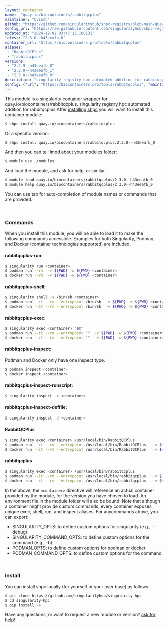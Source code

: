```yaml
---
layout: container
name:  "quay.io/biocontainers/rabbitqcplus"
maintainer: "@vsoch"
github: "https://github.com/singularityhub/shpc-registry/blob/main/quay.io/biocontainers/rabbitqcplus/container.yaml"
config_url: "https://raw.githubusercontent.com/singularityhub/shpc-registry/main/quay.io/biocontainers/rabbitqcplus/container.yaml"
updated_at: "2024-12-02 03:47:13.100131"
latest: "2.3.0--h43eeafb_0"
container_url: "https://biocontainers.pro/tools/rabbitqcplus"
aliases:
 - "RabbitQCPlus"
 - "rabbitqcplus"
versions:
 - "2.2.9--h43eeafb_0"
 - "2.2.9--h43eeafb_1"
 - "2.3.0--h43eeafb_0"
description: "singularity registry hpc automated addition for rabbitqcplus"
config: {"url": "https://biocontainers.pro/tools/rabbitqcplus", "maintainer": "@vsoch", "description": "singularity registry hpc automated addition for rabbitqcplus", "latest": {"2.3.0--h43eeafb_0": "sha256:321456874f9f938db1eb979abdb99ce12fba7661e6aa1e8180dc253fdd36f657"}, "tags": {"2.2.9--h43eeafb_0": "sha256:f51b039b364284aa991e2be51dc9478633cfe395a1fbc47b0abd5347cfde58f9", "2.2.9--h43eeafb_1": "sha256:1c9b8c4b585ad58016b8ebcd2772fe016d090927d85ede84ec5fccc72e4d4c98", "2.3.0--h43eeafb_0": "sha256:321456874f9f938db1eb979abdb99ce12fba7661e6aa1e8180dc253fdd36f657"}, "docker": "quay.io/biocontainers/rabbitqcplus", "aliases": {"RabbitQCPlus": "/usr/local/bin/RabbitQCPlus", "rabbitqcplus": "/usr/local/bin/rabbitqcplus"}}
---
```


This module is a singularity container wrapper for quay.io/biocontainers/rabbitqcplus.
singularity registry hpc automated addition for rabbitqcplus
After [installing shpc](#install) you will want to install this container module:


```bash
$ shpc install quay.io/biocontainers/rabbitqcplus
```

Or a specific version:

```bash
$ shpc install quay.io/biocontainers/rabbitqcplus:2.3.0--h43eeafb_0
```

And then you can tell lmod about your modules folder:

```bash
$ module use ./modules
```

And load the module, and ask for help, or similar.

```bash
$ module load quay.io/biocontainers/rabbitqcplus/2.3.0--h43eeafb_0
$ module help quay.io/biocontainers/rabbitqcplus/2.3.0--h43eeafb_0
```

You can use tab for auto-completion of module names or commands that are provided.

<br>

### Commands

When you install this module, you will be able to load it to make the following commands accessible.
Examples for both Singularity, Podman, and Docker (container technologies supported) are included.

#### rabbitqcplus-run:

```bash
$ singularity run <container>
$ podman run --rm  -v ${PWD} -w ${PWD} <container>
$ docker run --rm  -v ${PWD} -w ${PWD} <container>
```

#### rabbitqcplus-shell:

```bash
$ singularity shell -s /bin/sh <container>
$ podman run --it --rm --entrypoint /bin/sh  -v ${PWD} -w ${PWD} <container>
$ docker run --it --rm --entrypoint /bin/sh  -v ${PWD} -w ${PWD} <container>
```

#### rabbitqcplus-exec:

```bash
$ singularity exec <container> "$@"
$ podman run --it --rm --entrypoint ""  -v ${PWD} -w ${PWD} <container> "$@"
$ docker run --it --rm --entrypoint ""  -v ${PWD} -w ${PWD} <container> "$@"
```

#### rabbitqcplus-inspect:

Podman and Docker only have one inspect type.

```bash
$ podman inspect <container>
$ docker inspect <container>
```

#### rabbitqcplus-inspect-runscript:

```bash
$ singularity inspect -r <container>
```

#### rabbitqcplus-inspect-deffile:

```bash
$ singularity inspect -d <container>
```


#### RabbitQCPlus

```bash
$ singularity exec <container> /usr/local/bin/RabbitQCPlus
$ podman run --it --rm --entrypoint /usr/local/bin/RabbitQCPlus   -v ${PWD} -w ${PWD} <container> -c " $@"
$ docker run --it --rm --entrypoint /usr/local/bin/RabbitQCPlus   -v ${PWD} -w ${PWD} <container> -c " $@"
```


#### rabbitqcplus

```bash
$ singularity exec <container> /usr/local/bin/rabbitqcplus
$ podman run --it --rm --entrypoint /usr/local/bin/rabbitqcplus   -v ${PWD} -w ${PWD} <container> -c " $@"
$ docker run --it --rm --entrypoint /usr/local/bin/rabbitqcplus   -v ${PWD} -w ${PWD} <container> -c " $@"
```



In the above, the `<container>` directive will reference an actual container provided
by the module, for the version you have chosen to load. An environment file in the
module folder will also be bound. Note that although a container
might provide custom commands, every container exposes unique exec, shell, run, and
inspect aliases. For anycommands above, you can export:

 - SINGULARITY_OPTS: to define custom options for singularity (e.g., --debug)
 - SINGULARITY_COMMAND_OPTS: to define custom options for the command (e.g., -b)
 - PODMAN_OPTS: to define custom options for podman or docker
 - PODMAN_COMMAND_OPTS: to define custom options for the command

<br>

### Install

You can install shpc locally (for yourself or your user base) as follows:

```bash
$ git clone https://github.com/singularityhub/singularity-hpc
$ cd singularity-hpc
$ pip install -e .
```

Have any questions, or want to request a new module or version? [ask for help!](https://github.com/singularityhub/singularity-hpc/issues)